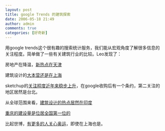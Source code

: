 ```yaml
---
layout: post
title: google Trends 的建筑探索
date: 2006-05-18 21:49
author: admin
comments: true
categories: [好奇新]
---
```

<p>用google trends这个很有趣的搜索统计服务，我们能从宏观角度了解很多信息的关注程度。简单做了一些有关建筑行业的比较。Leo发现了：</p> <p>房地产在降温，<a href="http://www.google.com/trends?q=%E6%88%BF%E5%9C%B0%E4%BA%A7&amp;ctab=0&amp;geo=all&amp;date=all" target="_blank">新热点在天津</a></p> <p>建筑设计的<a href="http://www.google.com/trends?q=%E5%BB%BA%E7%AD%91%E8%AE%BE%E8%AE%A1&amp;ctab=0&amp;geo=all&amp;date=all" target="_blank">大本营还是在上海</a></p> <p>sketchup的<a href="http://www.google.com/trends?q=sketchup&amp;ctab=0&amp;geo=all&amp;date=all" target="_blank">关注程度近年来稳步上升</a>，在google收购后有一个条约，第二关注的地区居然是台北。</p> <p>从全球范围来看，<a href="http://www.google.com/trends?q=architecture+design&amp;ctab=0&amp;geo=all&amp;date=all" target="_blank">建筑设计的热点居然在印度</a></p> <p><a href="http://www.google.com/trends?q=%E5%BB%BA%E8%AE%BE&amp;ctab=0&amp;geo=all&amp;date=all" target="_blank">重庆的建设量是位居全国第一位的</a></p> <p>比起世博，<a href="http://www.google.com/trends?q=%E4%B8%96%E5%8D%9A%2C%E5%A5%A5%E8%BF%90&amp;ctab=0&amp;geo=all&amp;date=all" target="_blank">有更多的人关心奥运</a>，即使在上海也是。</p>  <br/> <p><br/> <br/></p>
